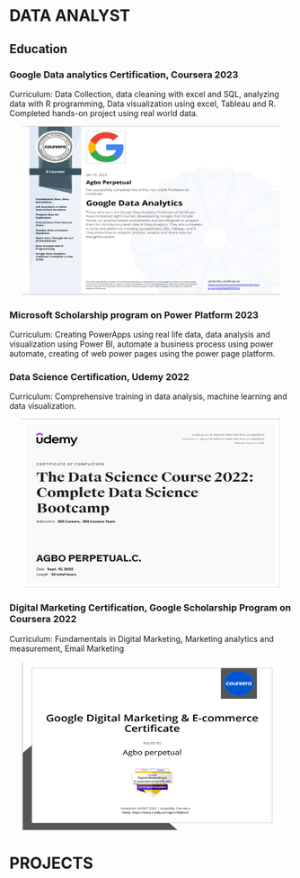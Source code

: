 # DATA ANALYST
## Education

### Google Data analytics Certification, Coursera 2023 

Curriculum: Data Collection, data cleaning with excel and SQL, analyzing data with R programming, Data visualization       using excel, Tableau and R. Completed hands-on project using real world data.

<p align="center">
  <img width="460" height="300" src="Asset/Cert_image.png">
</p>


### Microsoft Scholarship program on Power Platform 2023
Curriculum: Creating PowerApps using real life data, data analysis and visualization using Power BI, automate a business process using power automate, creating of web power pages using the power page platform.

### Data Science Certification, Udemy 2022      

Curriculum: Comprehensive training in data analysis, machine learning and data visualization.
<p align="center">
  <img width="460" height="300" src="Asset/U_cert.png">
</p>

### Digital Marketing Certification, Google Scholarship Program on Coursera 2022 

Curriculum: Fundamentals in Digital Marketing, Marketing analytics and measurement, Email Marketing
<p align="center">
  <img width="460" height="300" src="Asset/Digi_cert.png">
</p>


# PROJECTS


